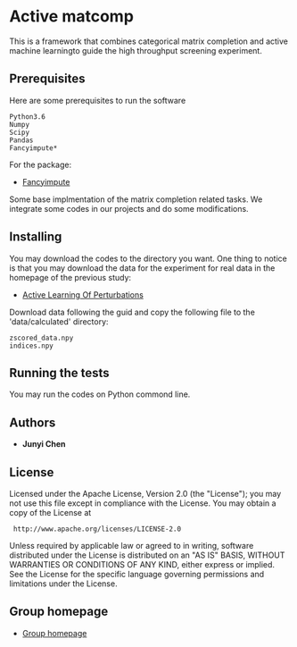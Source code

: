 # Active matcomp

This is a framework that combines categorical matrix completion and active machine learningto guide the high throughput screening experiment.

## Prerequisites

Here are some prerequisites to run the software
```
Python3.6
Numpy
Scipy
Pandas
Fancyimpute*
```

For the package:
* [Fancyimpute](https://github.com/iskandr/fancyimpute) 

Some base implmentation of the matrix completion related tasks. We integrate some codes in our projects and do some modifications.

## Installing

You may download the codes to the directory you want.
One thing to notice is that you may download the data for the experiment for real data in the homepage of the previous study:

* [Active Learning Of Perturbations](http://murphylab.web.cmu.edu/software/2016_eLife_Active_Learning_Of_Perturbations/) 

Download data following the guid and copy the following file to the 'data/calculated' directory:

```
zscored_data.npy
indices.npy
```


## Running the tests

You may run the codes on Python commond line.

## Authors

* **Junyi Chen** 

## License

Licensed under the Apache License, Version 2.0 (the "License");
you may not use this file except in compliance with the License.
You may obtain a copy of the License at

     http://www.apache.org/licenses/LICENSE-2.0

Unless required by applicable law or agreed to in writing, software
distributed under the License is distributed on an "AS IS" BASIS,
WITHOUT WARRANTIES OR CONDITIONS OF ANY KIND, either express or implied.
See the License for the specific language governing permissions and
limitations under the License.

## Group homepage

* [Group homepage](http://bioinfo.cs.cityu.edu.hk/)